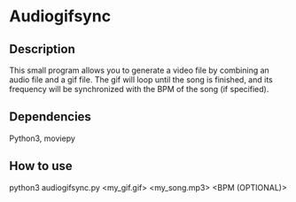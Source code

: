 # Audiogifsync

## Description

This small program allows you to generate a video file by combining an audio file and a gif file. The gif will loop until the song is finished, and its frequency will be synchronized with the BPM of the song (if specified).

## Dependencies

Python3, moviepy

## How to use 

python3 audiogifsync.py <my_gif.gif> <my_song.mp3> <BPM (OPTIONAL)>
